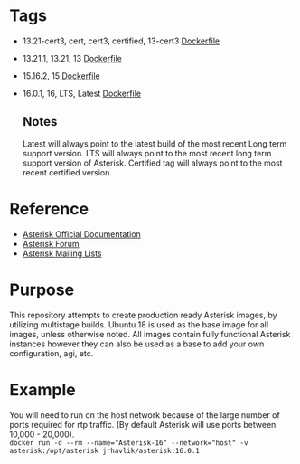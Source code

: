 # Tags
- 13.21-cert3, cert, cert3, certified, 13-cert3 [Dockerfile](https://github.com/havoc83/asterisk_docker/13.21-cert3/Dockerfile)
- 13.21.1, 13.21, 13 [Dockerfile](https://github.com/havoc83/asterisk_docker/13.23.1/Dockerfile)
- 15.16.2, 15 [Dockerfile](https://github.com/havoc83/asterisk_docker/15.6.2/Dockerfile)
- 16.0.1, 16, LTS, Latest [Dockerfile](https://github.com/havoc83/asterisk_docker/16.0.1/Dockerfile)
  
  ## Notes
  Latest will always point to the latest build of the most recent Long term support version. LTS will always point to the most recent long term support version of Asterisk.
  Certified tag will always point to the most recent certified version.

# Reference
- [Asterisk Official Documentation](https://wiki.asterisk.org/wiki/display/AST/Home)  
- [Asterisk Forum](https://community.asterisk.org/)  
- [Asterisk Mailing Lists](https://www.asterisk.org/community/discuss)    

# Purpose
This repository attempts to create production ready Asterisk images, by utilizing multistage builds.  Ubuntu 18 is used as the base image for all images, unless otherwise noted.  All images contain fully functional Asterisk instances however they can also be used as a base to add your own configuration, agi, etc.

# Example 
You will need to run on the host network because of the large number of ports required for rtp traffic.  (By default Asterisk will use ports between 10,000 - 20,000).  
`docker run -d --rm --name="Asterisk-16" --network="host" -v asterisk:/opt/asterisk jrhavlik/asterisk:16.0.1`  